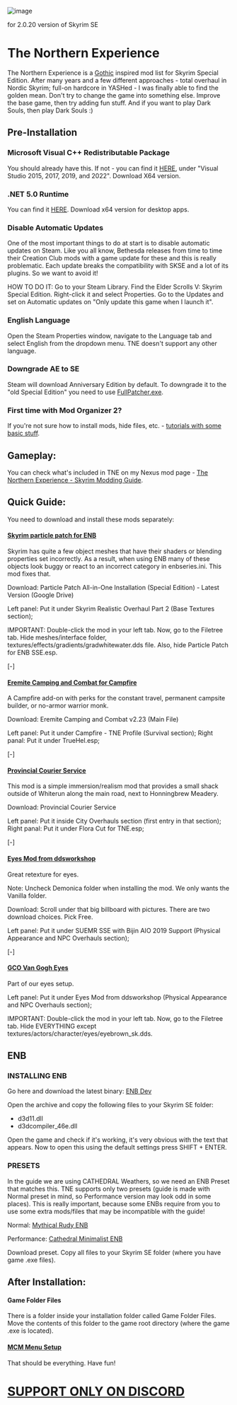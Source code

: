 ![image](https://user-images.githubusercontent.com/95659208/145071850-7b33a425-0a8b-4977-9c2e-ed4869c0287d.png)

for 2.0.20 version of Skyrim SE

# The Northern Experience
The Northern Experience is a [Gothic](https://en.wikipedia.org/wiki/Gothic_(series)) inspired mod list for Skyrim Special Edition.
After many years and a few different approaches - total overhaul in Nordic Skyrim; full-on hardcore in YASHed - I was finally able to find the golden mean.
Don't try to change the game into something else. Improve the base game, then try adding fun stuff.
And if you want to play Dark Souls, then play Dark Souls :)



## Pre-Installation

### Microsoft Visual C++ Redistributable Package

You should already have this. If not - you can find it [HERE](https://docs.microsoft.com/en-us/cpp/windows/latest-supported-vc-redist?view=msvc-170), under "Visual Studio 2015, 2017, 2019, and 2022". Download X64 version.

### .NET 5.0 Runtime

You can find it [HERE](https://dotnet.microsoft.com/download/dotnet/5.0/runtime). Download x64 version for desktop apps.

### Disable Automatic Updates

One of the most important things to do at start is to disable automatic updates on Steam. Like you all know, Bethesda releases from time to time their Creation Club mods with a game update for these and this is really problematic. Each update breaks the compatibility with SKSE and a lot of its plugins. So we want to avoid it!

HOW TO DO IT: Go to your Steam Library. Find the Elder Scrolls V: Skyrim Special Edition. Right-click it and select Properties. Go to the Updates and set on Automatic updates on "Only update this game when I launch it".

### English Language

Open the Steam Properties window, navigate to the Language tab and select English from the dropdown menu. TNE doesn't support any other language.

### Downgrade AE to SE

Steam will download Anniversary Edition by default. To downgrade it to the "old Special Edition" you need to use [FullPatcher.exe](https://www.nexusmods.com/skyrimspecialedition/mods/57618?tab=files).

### First time with Mod Organizer 2?

If you're not sure how to install mods, hide files, etc. - [tutorials with some basic stuff](https://www.nexusmods.com/skyrimspecialedition/articles/1045).



## Gameplay:
You can check what's included in TNE on my Nexus mod page - [The Northern Experience - Skyrim Modding Guide](https://www.nexusmods.com/skyrimspecialedition/mods/23894). 



## Quick Guide:
You need to download and install these mods separately:

#### [Skyrim particle patch for ENB](http://enbseries.enbdev.com/forum/viewtopic.php?t=1499)

Skyrim has quite a few object meshes that have their shaders or blending properties set incorrectly. As a result, when using ENB many of these objects look buggy or react to an incorrect category in enbseries.ini. This mod fixes that.

Download: Particle Patch All-in-One Installation (Special Edition) - Latest Version (Google Drive)

Left panel: Put it under Skyrim Realistic Overhaul Part 2 (Base Textures section);

IMPORTANT: Double-click the mod in your left tab. Now, go to the Filetree tab. Hide meshes/interface folder, textures/effects/gradients/gradwhitewater.dds file.
Also, hide Particle Patch for ENB SSE.esp.

[-]

#### [Eremite Camping and Combat for Campfire](https://www.dracotorre.com/mods/eremitecamping/)

A Campfire add-on with perks for the constant travel, permanent campsite builder, or no-armor warrior monk.

Download: Eremite Camping and Combat v2.23 (Main File)

Left panel: Put it under Campfire - TNE Profile (Survival section);
Right panal: Put it under TrueHel.esp;

[-]

#### [Provincial Courier Service](https://www.afkmods.com/index.php?/files/file/2006-provincial-courier-service/)

This mod is a simple immersion/realism mod that provides a small shack outside of Whiterun along the main road, next to Honningbrew Meadery.

Download: Provincial Courier Service

Left panel: Put it inside City Overhauls section (first entry in that section);
Right panal: Put it under Flora Cut for TNE.esp;

[-]

#### [Eyes Mod from ddsworkshop](https://www.ddsworkshop.net/eyes-modbr) 

Great retexture for eyes.

Note: Uncheck Demonica folder when installing the mod. We only wants the Vanilla folder.

Download: Scroll under that big billboard with pictures. There are two download choices. Pick Free.

Left panel: Put it under SUEMR SSE with Bijin AIO 2019 Support (Physical Appearance and NPC Overhauls section);

[-]

#### [GCO Van Gogh Eyes](https://www.patreon.com/posts/gco-alpha3-van-35573588)

Part of our eyes setup.

Left panel: Put it under Eyes Mod from ddsworkshop (Physical Appearance and NPC Overhauls section);

IMPORTANT: Double-click the mod in your left tab. Now, go to the Filetree tab. Hide EVERYTHING except textures/actors/character/eyes/eyebrown_sk.dds.



## ENB

### INSTALLING ENB

Go here and download the latest binary: [ENB Dev](http://enbdev.com/download_mod_tesskyrimse.htm)

Open the archive and copy the following files to your Skyrim SE folder:

* d3d11.dll
* d3dcompiler_46e.dll

Open the game and check if it's working, it's very obvious with the text that appears.
Now to open this using the default settings press SHIFT + ENTER.



### PRESETS

In the guide we are using CATHEDRAL Weathers, so we need an ENB Preset that matches this.
TNE supports only two presets (guide is made with Normal preset in mind, so Performance version may look odd in some places).
This is really important, because some ENBs require from you to use some extra mods/files that may be incompatible with the guide!

Normal: [Mythical Rudy ENB](https://www.nexusmods.com/skyrimspecialedition/mods/45523)

Performance: [Cathedral Minimalist ENB](https://www.nexusmods.com/skyrimspecialedition/mods/31367)

Download preset. Copy all files to your Skyrim SE folder (where you have game .exe files).



## After Installation:

#### Game Folder Files

There is a folder inside your installation folder called Game Folder Files. Move the contents of this folder to the game root directory (where the game .exe is located).

#### [MCM Menu Setup](https://www.nexusmods.com/skyrimspecialedition/articles/1077)

That should be everything. Have fun!


# [SUPPORT ONLY ON DISCORD](https://discord.gg/fuhsnph)
